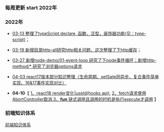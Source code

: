<!--
 * @Author: your name
 * @Date: 2020-08-12 09:41:26
 * @Description: file content
-->
### 每周更新 start 2022年
### 2022年
- <a href='https://github.com/zhailb666/my-source-code/tree/master/type-script'>03-13 整理了typeScript declare, 函数，泛型，装饰器功能(见：type-script)</a>；
- <a href="https://github.com/zhailb666/my-source-code/tree/master/http-all"> 03-19 新增目录http-all研究http相关问题，这次整理了下http缓存</a>；
- <a href='https://github.com/zhailb666/my-source-code/tree/master/node-demo/01-event-loop'>03-27 新增node-demo/01-event-loop 研究了下node事件循环；新增http-method/* 研究了浏览器options请求</a>
- <a href='https://github.com/zhailb666/my-source-code/tree/master/react17'> 04-03 react17版本部分知识整理（生命周期、setSate同异步、复合事件简单实现、16&17事件实现对比）</a>

- **04-10**【
<a href='https://github.com/zhailb666/my-source-code/tree/master/react18'>1、react18 render变化|useId(hooks api)</a>, <a href='https://github.com/zhailb666/my-source-code/tree/master/http-all/03-abort-signal'>2、fetch请求使用AbortController取消</a>,<a href='https://github.com/zhailb666/my-source-code/tree/master/interview/0-chain-call.js'>3、**fun** 链式调用且调用的时机是执行execute才调用</a> 】

### 前端知识体系
[前端知识体系](https://juejin.im/post/6860776234469720072)

